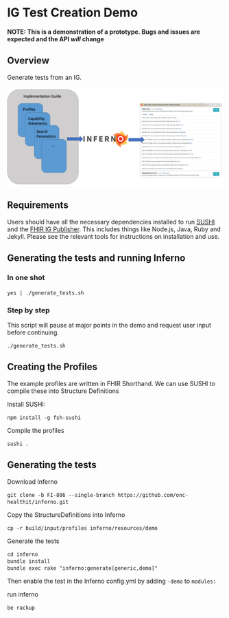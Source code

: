 # IG Test Creation Demo

**NOTE: This is a demonstration of a prototype.  Bugs and issues are expected and the API _will_ change**

## Overview

Generate tests from an IG.

![test_flow](https://github.com/inferno-community/tech-forum-demo/blob/master/test_flow.png?raw=true)

## Requirements
Users should have all the necessary dependencies installed to run [SUSHI](https://github.com/FHIR/sushi) and the [FHIR IG Publisher](https://confluence.hl7.org/display/FHIR/IG+Publisher+Documentation).  This includes things like Node.js, Java, Ruby and Jekyll.  Please see the relevant tools for instructions on installation and use.

## Generating the tests and running Inferno

### In one shot

```shell
yes | ./generate_tests.sh
```

### Step by step

This script will pause at major points in the demo and request user input before continuing.

```shell
./generate_tests.sh
```

## Creating the Profiles

The example profiles are written in FHIR Shorthand.  We can use SUSHI to compile these into Structure Definitions

Install SUSHI:
```shell
npm install -g fsh-sushi
```

Compile the profiles

```shell
sushi .
```

## Generating the tests

Download Inferno

```shell
git clone -b FI-886 --single-branch https://github.com/onc-healthit/inferno.git
```

Copy the StructureDefinitions into Inferno

```shell
cp -r build/input/profiles inferno/resources/demo
```

Generate the tests

```shell
cd inferno
bundle install
bundle exec rake "inferno:generate[generic,demo]"
```

Then enable the test in the Inferno config.yml by adding `-demo` to `modules:`

run inferno

```shell
be rackup
```